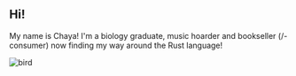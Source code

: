 ## Hi! 
<p> My name is Chaya! I'm a biology graduate, music hoarder and bookseller (/-consumer) now finding my way around the Rust language! </p>

![bird](https://github.com/user-attachments/assets/0ed431e8-98e9-4718-86ed-b9cd7a06bbe0)

